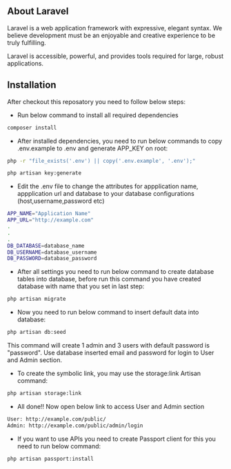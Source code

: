 ## About Laravel

Laravel is a web application framework with expressive, elegant syntax. We believe development must be an enjoyable and creative experience to be truly fulfilling.

Laravel is accessible, powerful, and provides tools required for large, robust applications.

## Installation

After checkout this reposatory you need to follow below steps:

- Run below command to install all required dependencies
``` bash
composer install
```

- After installed dependencies, you need to run below commands to copy .env.example to .env and generate APP_KEY on root: 
``` bash
php -r "file_exists('.env') || copy('.env.example', '.env');"

php artisan key:generate
```

- Edit the .env file to change the attributes for appplication name, appplication url and database to your database configurations (host,username,password etc)
``` bash
APP_NAME="Application Name"
APP_URL="http://example.com"
.
.
.
DB_DATABASE=database_name
DB_USERNAME=database_username
DB_PASSWORD=database_password
```

- After all settings you need to run below command to create database tables into database, before run this command you have created database with name that you set in last step: 
``` bash
php artisan migrate
```

- Now you need to run below command to insert default data into database: 
``` bash
php artisan db:seed
```
This command will create 1 admin and 3 users with default password is "password". Use database inserted email and password for login to User and Admin section.

- To create the symbolic link, you may use the storage:link Artisan command:
``` bash
php artisan storage:link
```

- All done!! Now open below link to access User and Admin section
``` bash
User: http://example.com/public/
Admin: http://example.com/public/admin/login
```
- If you want to use APIs you need to create Passport client for this you need to run below command:
``` bash
php artisan passport:install
```